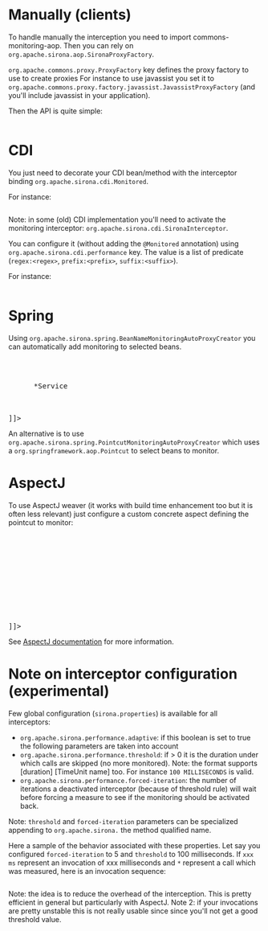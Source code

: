 <!---
Licensed to the Apache Software Foundation (ASF) under one
or more contributor license agreements.  See the NOTICE file
distributed with this work for additional information
regarding copyright ownership.  The ASF licenses this file
to you under the Apache License, Version 2.0 (the
"License"); you may not use this file except in compliance
with the License.  You may obtain a copy of the License at

  http://www.apache.org/licenses/LICENSE-2.0

Unless required by applicable law or agreed to in writing,
software distributed under the License is distributed on an
"AS IS" BASIS, WITHOUT WARRANTIES OR CONDITIONS OF ANY
KIND, either express or implied.  See the License for the
specific language governing permissions and limitations
under the License.
-->
# Manually (clients)

To handle manually the interception you need to import commons-monitoring-aop.
Then you can rely on `org.apache.sirona.aop.SironaProxyFactory`.

`org.apache.commons.proxy.ProxyFactory` key defines the proxy factory to use to create proxies For instance
to use javassist you set it to `org.apache.commons.proxy.factory.javassist.JavassistProxyFactory`
(and you'll include javassist in your application).

Then the API is quite simple:

<pre class="prettyprint linenums"><![CDATA[
final MyClient client = SironaProxyFactory.monitor(MyClient.class, getMyClientInstance());
]]></pre>

# CDI

You just need to decorate your CDI bean/method with the interceptor binding `org.apache.sirona.cdi.Monitored`.

For instance:

<pre class="prettyprint linenums"><![CDATA[
@Monitored
@ApplicationScoped
public class MyMonitoredBean {
    public void myMethod() {
        // ...
    }
}
]]></pre>

Note: in some (old) CDI implementation you'll need to activate the monitoring interceptor: `org.apache.sirona.cdi.SironaInterceptor`.

You can configure it (without adding the `@Monitored` annotation) using `org.apache.sirona.cdi.performance` key. The
value is a list of predicate (`regex:<regex>`, `prefix:<prefix>`, `suffix:<suffix>`).

For instance:

<pre class="prettyprint linenums"><![CDATA[
org.apache.sirona.cdi.performance = prefix:org.superbiz.MyService,regex:.*Bean
]]></pre>

# Spring

Using `org.apache.sirona.spring.BeanNameMonitoringAutoProxyCreator` you can automatically
add monitoring to selected beans.

<pre class="prettyprint linenums"><![CDATA[
<bean class="org.apache.sirona.spring.BeanNameMonitoringAutoProxyCreator">
  <property name="beanNames">
    <list>
      <value>*Service</value>
    </list>
  </property>
</bean>
]]></pre>

An alternative is to use `org.apache.sirona.spring.PointcutMonitoringAutoProxyCreator` which uses
a `org.springframework.aop.Pointcut` to select beans to monitor.

# AspectJ

To use AspectJ weaver (it works with build time enhancement too but it is often less relevant) just configure a custom
concrete aspect defining the pointcut to monitor:

<pre class="prettyprint linenums"><![CDATA[
<aspectj>
  <aspects>
    <concrete-aspect name="org.apache.commons.aspectj.MyMonitoringAspectJ"
                     extends="org.apache.sirona.aspectj.SironaAspect">
      <pointcut name="pointcut" expression="execution(* org.apache.sirona.aspectj.AspectJMonitoringTest$MonitorMe.*(..))"/>
    </concrete-aspect>
  </aspects>

  <weaver>
    <include within="org.apache.sirona.aspectj.AspectJMonitoringTest$MonitorMe"/>
  </weaver>
</aspectj>
]]></pre>

See [AspectJ documentation](http://eclipse.org/aspectj/doc/next/progguide/language-joinPoints.html) for more information.

# Note on interceptor configuration (experimental)

Few global configuration (`sirona.properties`) is available for all interceptors:

* `org.apache.sirona.performance.adaptive`: if this boolean is set to true the following parameters are taken into account
* `org.apache.sirona.performance.threshold`: if > 0 it is the duration under which calls are skipped (no more monitored). Note: the format supports [duration] [TimeUnit name] too. For instance `100 MILLISECONDS` is valid.
* `org.apache.sirona.performance.forced-iteration`: the number of iterations a deactivated interceptor (because of threshold rule) will wait before forcing a measure to see if the monitoring should be activated back.

Note: `threshold` and `forced-iteration` parameters can be specialized appending to `org.apache.sirona.` the method qualified name.

Here a sample of the behavior associated with these properties. Let say you configured `forced-iteration` to 5 and
 `threshold` to 100 milliseconds. If `xxx ms` represent an invocation of xxx milliseconds and `*` represent a call
 which was measured, here is an invocation sequence:

<pre class="prettyprint linenums"><![CDATA[
500 ms*
5 ms*
500 ms
500 ms
500 ms
500 ms
500 ms
20 ms*
200 ms
200 ms
200 ms
200 ms
200 ms
500 ms*
500 ms*
]]></pre>

Note: the idea is to reduce the overhead of the interception. This is pretty efficient in general but particularly with AspectJ.
Note 2: if your invocations are pretty unstable this is not really usable since since you'll not get a good threshold value.
